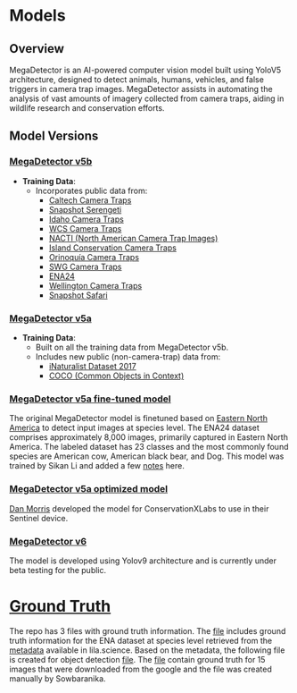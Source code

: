 
# Models

## Overview
MegaDetector is an AI-powered computer vision model built using YoloV5 architecture, designed to detect animals, humans, vehicles, and false triggers in camera trap images. MegaDetector assists in automating the analysis of vast amounts of imagery collected from camera traps, aiding in wildlife research and conservation efforts. 

## Model Versions

### [MegaDetector v5b](https://github.com/ICICLE-ai/camera_traps/blob/main/models/md_v5b.0.0.pt)
- **Training Data**: 
  - Incorporates public data from:
    - [Caltech Camera Traps](https://lila.science/datasets/caltech-camera-traps)
    - [Snapshot Serengeti](https://lila.science/datasets/snapshot-serengeti)
    - [Idaho Camera Traps](https://lila.science/datasets/idaho-camera-traps/)
    - [WCS Camera Traps](https://lila.science/datasets/wcscameratraps)
    - [NACTI (North American Camera Trap Images)](https://lila.science/datasets/nacti)
    - [Island Conservation Camera Traps](https://lila.science/datasets/island-conservation-camera-traps)
    - [Orinoquía Camera Traps](https://lila.science/datasets/orinoquia-camera-traps)
    - [SWG Camera Traps](https://lila.science/datasets/swg-camera-traps)
    - [ENA24](https://lila.science/datasets/ena24)
    - [Wellington Camera Traps](https://lila.science/datasets/wellington-camera-traps)
    - [Snapshot Safari](https://lila.science/datasets/snapshot-safari)

### [MegaDetector v5a](https://github.com/ICICLE-ai/camera_traps/blob/main/models/md_v5a.0.0.pt)
- **Training Data**: 
  - Built on all the training data from MegaDetector v5b.
  - Includes new public (non-camera-trap) data from:
    - [iNaturalist Dataset 2017](https://github.com/visipedia/inat_comp)
    - [COCO (Common Objects in Context)](https://cocodataset.org/#home)

### [MegaDetector v5a fine-tuned model](https://github.com/ICICLE-ai/camera_traps/blob/main/models/md_v5a.0.0_ena.pt)
The original MegaDetector model is finetuned based on [Eastern North America](https://lila.science/datasets/ena24) to detect input images at species level. The ENA24 dataset comprises approximately 8,000 images, primarily captured in Eastern North America. The labeled dataset has 23 classes and the most commonly found species are American cow, American black bear, and Dog.
This model was trained by Sikan Li and added a few [notes](https://docs.google.com/document/d/1j5deOeSZy3slXwkTYVAF1Q6BfSBSXH-RfN-CFn3amNM/edit) here.

### [MegaDetector v5a optimized model](https://github.com/ICICLE-ai/camera_traps/blob/main/models/mdv5_optimized.pt)
[Dan Morris](agentmorris@gmail.com) developed the model for ConservationXLabs to use in their Sentinel device.

### [MegaDetector v6](https://github.com/ICICLE-ai/camera_traps/blob/main/models/MDV6b-yolov9c.pt)
The model is developed using Yolov9 architecture and is currently under beta testing for the public.

# [Ground Truth](https://github.com/ICICLE-ai/camera_traps/tree/main/ground_truth)
The repo has 3 files with ground truth information. The [file](https://github.com/ICICLE-ai/camera_traps/blob/main/ground_truth/ground_truth_ena.csv) includes ground truth information for the ENA dataset at species level retrieved from the [metadata](https://storage.googleapis.com/public-datasets-lila/ena24/ena24.json) available in lila.science. Based on the metadata, the following file is created for object detection [file](https://github.com/ICICLE-ai/camera_traps/blob/main/ground_truth/ground_truth_ena_megadetector.csv). The [file](https://github.com/ICICLE-ai/camera_traps/blob/main/ground_truth/ground_truth_15_images.csv) contain ground truth for 15 images that were downloaded from the google and the file was created manually by Sowbaranika.

